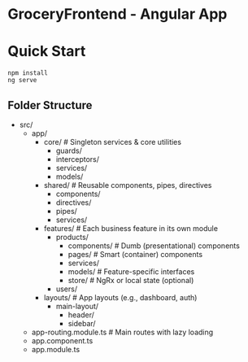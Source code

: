 # GroceryFrontend - Angular App

# Quick Start
```node
npm install
ng serve
```

## Folder Structure

* src/
    * app/
        * core/                         # Singleton services & core utilities
            * guards/
            * interceptors/
            * services/
            * models/
        * shared/                       # Reusable components, pipes, directives
            * components/
            * directives/
            * pipes/
            * services/
        * features/                     # Each business feature in its own module
            * products/
                * components/           # Dumb (presentational) components
                * pages/                # Smart (container) components
                * services/
                * models/               # Feature-specific interfaces
                * store/                # NgRx or local state (optional)
            * users/
        * layouts/                      # App layouts (e.g., dashboard, auth)
            * main-layout/
                * header/   
                * sidebar/
    * app-routing.module.ts        # Main routes with lazy loading
    * app.component.ts
    * app.module.ts


